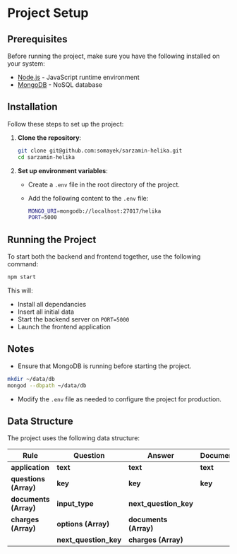 # Project Setup

## Prerequisites

Before running the project, make sure you have the following installed on your system:

- [Node.js](https://nodejs.org/) - JavaScript runtime environment
- [MongoDB](https://www.mongodb.com/) - NoSQL database

## Installation

Follow these steps to set up the project:

1. **Clone the repository**:

   ```sh
   git clone git@github.com:somayek/sarzamin-helika.git
   cd sarzamin-helika
   ```

2. **Set up environment variables**:

   - Create a `.env` file in the root directory of the project.
   - Add the following content to the `.env` file:

     ```sh
     MONGO_URI=mongodb://localhost:27017/helika
     PORT=5000
     ```

## Running the Project

To start both the backend and frontend together, use the following command:

```sh
npm start
```

This will:

- Install all dependancies
- Insert all initial data
- Start the backend server on `PORT=5000`
- Launch the frontend application

## Notes

- Ensure that MongoDB is running before starting the project.

```sh
mkdir ~/data/db
mongod --dbpath ~/data/db
```

- Modify the `.env` file as needed to configure the project for production.

## Data Structure

The project uses the following data structure:

| Rule                  | Question              | Answer                | Document |
| --------------------- | --------------------- | --------------------- | -------- |
| **application**       | **text**              | **text**              | **text** |
| **questions (Array)** | **key**               | **key**               | **key**  |
| **documents (Array)** | **input_type**        | **next_question_key** |          |
| **charges (Array)**   | **options (Array)**   | **documents (Array)** |          |
|                       | **next_question_key** | **charges (Array)**   |          |
